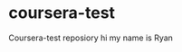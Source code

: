 # coursera-test
Coursera-test reposiory
                                                   hi my name is Ryan
                                                   
